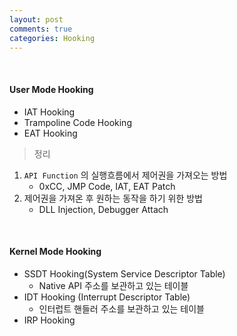 ```yaml
---
layout: post
comments: true
categories: Hooking
---
```




<br>

#### User Mode Hooking<br>

- IAT Hooking
- Trampoline Code Hooking
- EAT Hooking

> 정리

1. `API Function` 의 실행흐름에서 제어권을 가져오는 방법
   - 0xCC, JMP Code, IAT, EAT Patch
2. 제어권을 가져온 후 원하는 동작을 하기 위한 방법
   - DLL Injection, Debugger Attach

<br>

#### Kernel Mode Hooking<br>

- SSDT Hooking(System Service Descriptor Table)
  - Native API 주소를 보관하고 있는 테이블
- IDT Hooking (Interrupt Descriptor Table)
  - 인터럽트 핸들러 주소를 보관하고 있는 테이블
- IRP Hooking


